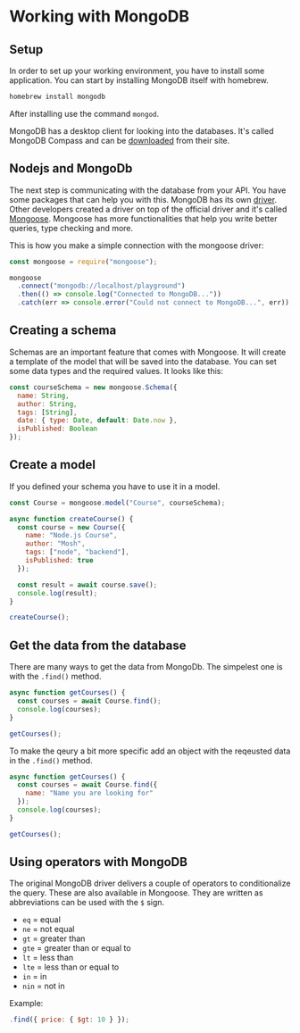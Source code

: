 # Working with MongoDB

## Setup

In order to set up your working environment, you have to install some application. You can start by installing MongoDB itself with homebrew.

```sh
homebrew install mongodb
```

After installing use the command `mongod`.

MongoDB has a desktop client for looking into the databases. It's called MongoDB Compass and can be [downloaded](https://www.mongodb.com/products/compass) from their site.

## Nodejs and MongoDb

The next step is communicating with the database from your API. You have some packages that can help you with this. MongoDB has its own [driver](https://www.npmjs.com/package/mongodb). Other developers created a driver on top of the official driver and it's called [Mongoose](https://www.npmjs.com/package/mongoose). Mongoose has more functionalities that help you write better queries, type checking and more.

This is how you make a simple connection with the mongoose driver:

```javascript
const mongoose = require("mongoose");

mongoose
  .connect("mongodb://localhost/playground")
  .then(() => console.log("Connected to MongoDB..."))
  .catch(err => console.error("Could not connect to MongoDB...", err));
```

## Creating a schema

Schemas are an important feature that comes with Mongoose. It will create a template of the model that will be saved into the database. You can set some data types and the required values. It looks like this:

```javascript
const courseSchema = new mongoose.Schema({
  name: String,
  author: String,
  tags: [String],
  date: { type: Date, default: Date.now },
  isPublished: Boolean
});
```

## Create a model

If you defined your schema you have to use it in a model.

```javascript
const Course = mongoose.model("Course", courseSchema);

async function createCourse() {
  const course = new Course({
    name: "Node.js Course",
    author: "Mosh",
    tags: ["node", "backend"],
    isPublished: true
  });

  const result = await course.save();
  console.log(result);
}

createCourse();
```

## Get the data from the database

There are many ways to get the data from MongoDb. The simpelest one is with the `.find()` method.

```javascript
async function getCourses() {
  const courses = await Course.find();
  console.log(courses);
}

getCourses();
```

To make the qeury a bit more specific add an object with the reqeusted data in the `.find()` method.

```javascript
async function getCourses() {
  const courses = await Course.find({
    name: "Name you are looking for"
  });
  console.log(courses);
}

getCourses();
```

## Using operators with MongoDB

The original MongoDB driver delivers a couple of operators to conditionalize the query. These are also available in Mongoose. They are written as abbreviations can be used with the `$` sign.

- `eq` = equal
- `ne` = not equal
- `gt` = greater than
- `gte` = greater than or equal to
- `lt` = less than
- `lte` = less than or equal to
- `in` = in
- `nin` = not in

Example:

```javascript
.find({ price: { $gt: 10 } });
```
